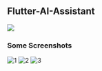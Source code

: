 <!-- <h1 align="center">
    <br>
    Flutter-AI-Assistant
</h1> -->
## Flutter-AI-Assistant
![](https://img.shields.io/github/last-commit/imranjeet/Travel-App.svg?label=last%20update&style=flat)
<!-- <h4 align="start">
 This is a basic mobile application that uses the flutter framework to create a Travel App.
</h4> -->

### Some Screenshots

![1](https://github.com/imranjeet/Exercise-App/assets/48348342/95cb49af-8c2d-472f-850a-2343c3f827c5)
![2](https://github.com/imranjeet/Exercise-App/assets/48348342/daedfbee-5db0-4eb5-99f4-4d0c5412d544)
![3](https://github.com/imranjeet/Exercise-App/assets/48348342/ce70698c-69f2-4652-83a5-ce470ad0b614)
